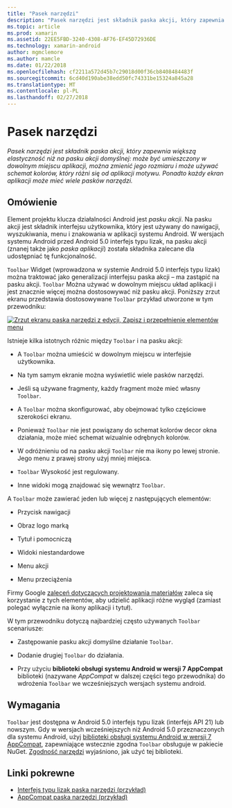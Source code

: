 ```yaml
---
title: "Pasek narzędzi"
description: "Pasek narzędzi jest składnik paska akcji, który zapewnia większą elastyczność niż na pasku akcji domyślnej: może być umieszczony w dowolnym miejscu aplikacji, można zmienić jego rozmiaru i może używać schemat kolorów, który różni się od aplikacji motywu. Ponadto każdy ekran aplikacji może mieć wiele pasków narzędzi."
ms.topic: article
ms.prod: xamarin
ms.assetid: 22EE5FBD-3240-4308-AF76-EF45D72936DE
ms.technology: xamarin-android
author: mgmclemore
ms.author: mamcle
ms.date: 01/22/2018
ms.openlocfilehash: cf2211a572d45b7c29018d00f36cb8408484483f
ms.sourcegitcommit: 6cd40d190abe38edd50fc74331be15324a845a28
ms.translationtype: MT
ms.contentlocale: pl-PL
ms.lasthandoff: 02/27/2018
---
```

# <a name="toolbar"></a>Pasek narzędzi

_Pasek narzędzi jest składnik paska akcji, który zapewnia większą elastyczność niż na pasku akcji domyślnej: może być umieszczony w dowolnym miejscu aplikacji, można zmienić jego rozmiaru i może używać schemat kolorów, który różni się od aplikacji motywu. Ponadto każdy ekran aplikacji może mieć wiele pasków narzędzi._


<a name="overview" />
 
## <a name="overview"></a>Omówienie

Element projektu klucza działalności Android jest *pasku akcji*. Na pasku akcji jest składnik interfejsu użytkownika, który jest używany do nawigacji, wyszukiwania, menu i znakowania w aplikacji systemu Android. W wersjach systemu Android przed Android 5.0 interfejs typu lizak, na pasku akcji (znanej także jako *paska aplikacji*) została składnika zalecane dla udostępniać tę funkcjonalność. 

`Toolbar` Widget (wprowadzona w systemie Android 5.0 interfejs typu lizak) można traktować jako generalizacji interfejsu paska akcji &ndash; ma zastąpić na pasku akcji. `Toolbar` Można używać w dowolnym miejscu układ aplikacji i jest znacznie więcej można dostosowywać niż pasku akcji. Poniższy zrzut ekranu przedstawia dostosowywane `Toolbar` przykład utworzone w tym przewodniku: 

[![Zrzut ekranu paska narzędzi z edycji, Zapisz i przepełnienie elementów menu](images/01-toolbar-sml.png)](images/01-toolbar.png)

Istnieje kilka istotnych różnic między `Toolbar` i na pasku akcji: 

-   A `Toolbar` można umieścić w dowolnym miejscu w interfejsie użytkownika.

-   Na tym samym ekranie można wyświetlić wiele pasków narzędzi.

-   Jeśli są używane fragmenty, każdy fragment może mieć własny `Toolbar`. 

-   A `Toolbar` można skonfigurować, aby obejmować tylko częściowe szerokości ekranu. 

-   Ponieważ `Toolbar` nie jest powiązany do schemat kolorów decor okna działania, może mieć schemat wizualnie odrębnych kolorów. 

-   W odróżnieniu od na pasku akcji `Toolbar` nie ma ikony po lewej stronie. Jego menu z prawej strony użyj mniej miejsca. 

-   `Toolbar` Wysokość jest regulowany. 

-   Inne widoki mogą znajdować się wewnątrz `Toolbar`. 

A `Toolbar` może zawierać jeden lub więcej z następujących elementów: 

-   Przycisk nawigacji

-   Obraz logo marką

-   Tytuł i pomocniczą

-   Widoki niestandardowe

-   Menu akcji

-   Menu przeciążenia

Firmy Google [zaleceń dotyczących projektowania materiałów](https://material.google.com/) zaleca się korzystanie z tych elementów, aby udzielić aplikacji różne wygląd (zamiast polegać wyłącznie na ikony aplikacji i tytuł). 

W tym przewodniku dotyczą najbardziej często używanych `Toolbar` scenariusze:

-   Zastępowanie pasku akcji domyślne działanie `Toolbar`. 

-   Dodanie drugiej `Toolbar` do działania.

-   Przy użyciu **biblioteki obsługi systemu Android w wersji 7 AppCompat** biblioteki (nazywane *AppCompat* w dalszej części tego przewodnika) do wdrożenia `Toolbar` we wcześniejszych wersjach systemu android. 

 
<a name="requirements" />
 
## <a name="requirements"></a>Wymagania

`Toolbar` jest dostępna w Android 5.0 interfejs typu lizak (interfejs API 21) lub nowszym. Gdy w wersjach wcześniejszych niż Android 5.0 przeznaczonych dla systemu Android, użyj [biblioteki obsługi systemu Android w wersji 7 AppCompat](https://www.nuget.org/packages/Xamarin.Android.Support.v7.AppCompat/), zapewniające wstecznie zgodna `Toolbar` obsługuje w pakiecie NuGet. 
[Zgodność narzędzi](~/android/user-interface/controls/tool-bar/toolbar-compatibility.md) wyjaśniono, jak użyć tej biblioteki. 




## <a name="related-links"></a>Linki pokrewne

- [Interfejs typu lizak paska narzędzi (przykład)](https://developer.xamarin.com/samples/monodroid/android5.0/Toolbar/)
- [AppCompat paska narzędzi (przykład)](https://developer.xamarin.com/samples/monodroid/Supportv7/AppCompat/Toolbar/)
